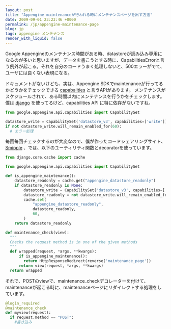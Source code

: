 ```yaml
---
layout: post
title: "Appengine maintenanceが行われる時にメンテナンスページを出す方法"
date: 2009-09-01 23:23:46 +0000
permalink: /jp/appengine-maintenance-page
blog: jp
tags: appengine メンテナンス
render_with_liquid: false
---
```


<!-- textlint-disable rousseau -->

Google
Appengineのメンテナンス時間がある時、datastoreが読み込み専用になるのが多いと思いますが、データを書こうとする時に、CapabilitiesErrorと言う例外が起こる。それを自分のコードうまく処理しないと、500エラーがでて、ユーザには良くない表現になる。

ドキュメントがないけども、実は、Appengine SDKでmaintenanceが行ってるかどうかをチェックできる
[capabalities](http://code.google.com/p/googleappengine/source/browse/trunk/python/google/appengine/api/capabilities/__init__.py)
と言うAPIがあります。 メンテナンスがスケジュールされて、ある時間以内にメンテナンスを行うかをチェックします。僕は
[django](http://djangoproject.jp/) を使ってるけど、capabilities API に特に依存がないですね。

```python
from google.appengine.api.capabilities import CapabilitySet

datastore_write = CapabilitySet('datastore_v3', capabilities=['write'])
if not datastore_write.will_remain_enabled_for(60):
  # エラー処理
```

毎回毎回チェックするのが大変なので、僕が作ったコードシェアリングサイト、 [Smipple](http://www.smipple.net)
、では、以下のユーティリティ関数とdecoratorを使っています。

```python
from django.core.cache import cache

from google.appengine.api.capabilities import CapabilitySet

def is_appengine_maintenance():
    datastore_readonly = cache.get("appengine_datastore_readonly")
    if datastore_readonly is None:
        datastore_write = CapabilitySet('datastore_v3', capabilities=['write'])
        datastore_readonly = not datastore_write.will_remain_enabled_for(60)
        cache.set(
            "appengine_datastore_readonly",
            datastore_readonly,
            60,
        )
    return datastore_readonly

def maintenance_check(view):
  """
  Checks the request method is in one of the given methods
  """
  def wrapped(request, *args, **kwargs):
      if is_appengine_maintenance():
        return HttpResponseRedirect(reverse('maintenance_page'))
      return view(request, *args, **kwargs)
  return wrapped
```

それで、POSTのviewで、maintenance_checkデコレーターを付けて、maintenanceが起こる時に、maintenanceページにリダイレクトする処理をしています。

```python
@login_required
@maintenance_check
def myview(request):
  if request.method == "POST":
    #書き込み
```

<!-- textlint-enable rousseau -->
